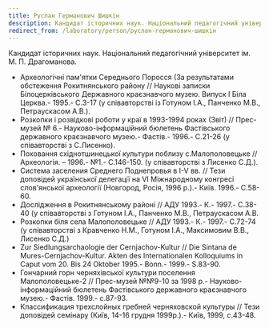 ```yaml
---
title: Руслан Германович Шишкін
description: Кандидат історичних наук. Національний педагогічний університет ім. М. П. Драгоманова.
redirect_from: /laboratory/person/руслан-германович-шишкін
---
```


Кандидат історичних наук. Національний педагогічний університет ім. М. П. Драгоманова.

- Археологічні пам'ятки Середнього Поросся (За результатами обстеження Рокитнянського району // Наукові записки Білоцерківського Державного краєзнавчого музею. Випуск I Біла Церква.- 1995.- С.3-17 (у співавторстві із Готуном І.А., Панченко М.В., Петраускасом А.В.).
- Розкопки і розвідкові роботи у краї в 1993-1994 роках (Звіт) // Прес-музей № 6.- Науково-інформаційний бюлетень Фастівського державного краєзнавчого музею.- Фастів.- 1996.- С.21-26 (у співавторстві з С.Лисенко).
- Поховання східнотшинецької культури поблизу с.Малополовецьке // Археологія. – 1996.- №1.- С.146-150. (у співавторстві з Лисенко С.Д.).
- Система заселения Среднего Поднепровья в I-V вв. // Тези доповідей української делегації на VI Міжнародному конгресі слов'янської археології (Новгород, Росія, 1996 р.).- Київ. 1996.- С.58-60.
- Дослідження в Рокитнянському районі // АДУ 1993.- К.- 1997.- С.38-40 (у співавторстві з Готуном І.А., Панченко М.В., Петраускасом А.В.
- Розкопки біля села Малополовецьке // АДУ 1993.- К.- 1997.- С.72-74 (у співавторстві з Кравченко Н.М., Готуном І.А., Максимовим В.В., Лисенко С.Д.)
- Zur Siedlungsarchaologie der Cernjachov-Kultur // Die Sintana de Mures-Cernjachov-Kultur. Akten des Internationalen Kolloquiums in Caput vom 20. Bis 24 Oktober 1995.- Bonn.- 1999.- S.83-90.
- Гончарний горн черняхівської культури поселення Малополовецьке-2 // Прес-музей №№9-10 за 1998 р.- Науково-інформаційний бюлетень Фастівського державного краєзнавчого музею.- Фастів. 1999.- с.87-93.
- Классификация трехслойных гребней черняховской культуры // Тези доповідей семінару (Київ, 14-16 грудня 1999р.).- Київ, 1999, с.43-48.
